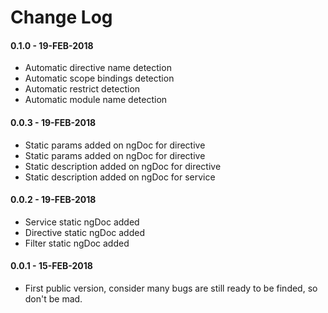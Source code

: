 # Change Log
#### 0.1.0 - 19-FEB-2018
* Automatic directive name detection
* Automatic scope bindings detection
* Automatic restrict detection
* Automatic module name detection
#### 0.0.3 - 19-FEB-2018
* Static params added on ngDoc for directive
* Static params added on ngDoc for directive
* Static description added on ngDoc for directive
* Static description added on ngDoc for service
#### 0.0.2 - 19-FEB-2018
* Service static ngDoc added
* Directive static ngDoc added
* Filter static ngDoc added

#### 0.0.1 - 15-FEB-2018
* First public version, consider many bugs are still ready to be finded, so don't be mad.

